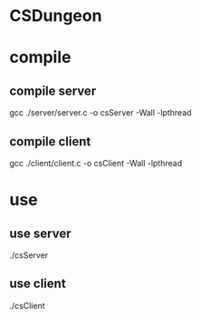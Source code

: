 # CSDungeon

# compile
## compile server
gcc ./server/server.c -o csServer -Wall -lpthread
## compile client
gcc ./client/client.c -o csClient -Wall -lpthread

# use 
## use server
./csServer <port>
## use client
./csClient <adresse-serveur> <port> <message-a-transmettre>

